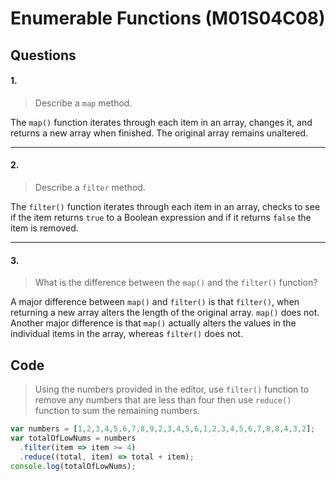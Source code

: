 # **Enumerable Functions (M01S04C08)**

## Questions

#### 1.

>Describe a `map` method.

The `map()` function iterates through each item in an array, changes it, and returns a new array when finished. The original array remains unaltered.

---

#### 2.

>Describe a `filter` method.

The `filter()` function iterates through each item in an array, checks to see if the item returns `true` to a Boolean expression and if it returns `false` the item is removed.

---

#### 3.

>What is the difference between the `map()` and the `filter()` function?

A major difference between `map()` and `filter()` is that `filter()`, when returning a new array alters the length of the original array. `map()` does not. Another major difference is that `map()` actually alters the values in the individual items in the array, whereas `filter()` does not.

## Code

>Using the numbers provided in the editor, use `filter()` function to remove any numbers that are less than four then use `reduce()` function to sum the remaining numbers.

```js
var numbers = [1,2,3,4,5,6,7,8,9,2,3,4,5,6,1,2,3,4,5,6,7,8,8,4,3,2];
var totalOfLowNums = numbers
  .filter(item => item >= 4)
  .reduce((total, item) => total + item);
console.log(totalOfLowNums);
```
